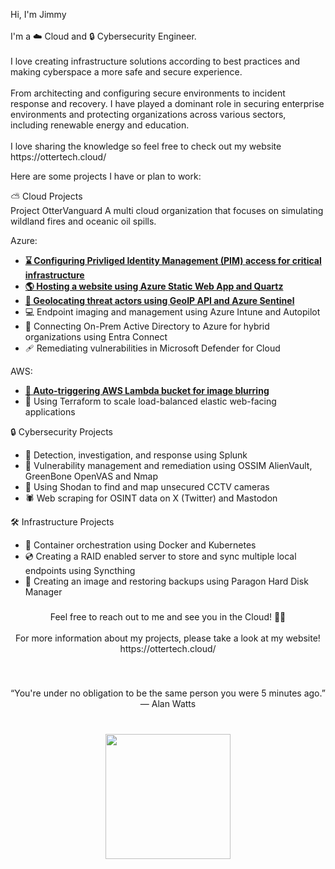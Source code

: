 <p align="left">Hi, I'm Jimmy<br>
  <br>I'm a ☁️ Cloud and 🔒 Cybersecurity Engineer.<br>
  <br>I love creating infrastructure solutions according to best practices and making cyberspace a more safe and secure experience.<br>  
  <br>From architecting and configuring secure environments to incident response and recovery. I have played a dominant role in securing enterprise environments and protecting organizations across various sectors, including renewable energy and education.<br><br>I love sharing the knowledge so feel free to check out my website https://ottertech.cloud/<br>
  
Here are some projects I have or plan to work:<br>

  <p1> ⛅ Cloud Projects<br> </p1>
  Project OtterVanguard
  A multi cloud organization that focuses on simulating wildland fires and oceanic oil spills.
  
  Azure:
  - <b>[⌛ Configuring Privliged Identity Management (PIM) access for critical infrastructure](https://ottertech.cloud/2-Azure-Services/Privileged-Identity-Management-(PIM))</b>
  - <b>[🌎 Hosting a website using Azure Static Web App and Quartz](https://ottertech.cloud/1-Projects/Creating-a-Static-Website-using-Azure)</b>
  - <b>[🎯 Geolocating threat actors using GeoIP API and Azure Sentinel](https://github.com/JimmyDuong00/Sentinel-Threat-Map)</b>
  - 💻 Endpoint imaging and management using Azure Intune and Autopilot<br>
  - 📃 Connecting On-Prem Active Directory to Azure for hybrid organizations using Entra Connect<br>
  - 🩹 Remediating vulnerabilities in Microsoft Defender for Cloud<br>
  
  AWS:
  - <b>[📸 Auto-triggering AWS Lambda bucket for image blurring](https://ottertech.cloud/02-Projects/02.03-Transforming-images-using-S3-Events-and-Lambda)</b>
  - 🔨 Using Terraform to scale load-balanced elastic web-facing applications<br>
    
  🔒 Cybersecurity Projects<br>
  - 🔎 Detection, investigation, and response using Splunk <br>
  - 🏹 Vulnerability management and remediation using OSSIM AlienVault, GreenBone OpenVAS and Nmap<br>
  - 🎥 Using Shodan to find and map unsecured CCTV cameras<br>
  - 🕷  Web scraping for OSINT data on X (Twitter) and Mastodon<br>
  
  🛠️ Infrastructure Projects<br>
  - 🐳 Container orchestration using Docker and Kubernetes<br>
  - 💿 Creating a RAID enabled server to store and sync multiple local endpoints using Syncthing<br>
  - 💾 Creating an image and restoring backups using Paragon Hard Disk Manager<br>

###

<p align="center">Feel free to reach out to me and see you in the Cloud! 🦦🌊<br><br>For more information about my projects, please take a look at my website! https://ottertech.cloud/

###


<br clear="both">

<p align="center">“You're under no obligation to be the same person you were 5 minutes ago.”<br>― Alan Watts</p>

###

<br clear="both">

<div align="center">
  <img height="200" src="https://i.imgflip.com/8z53a3.gif"  />
</div>

###
